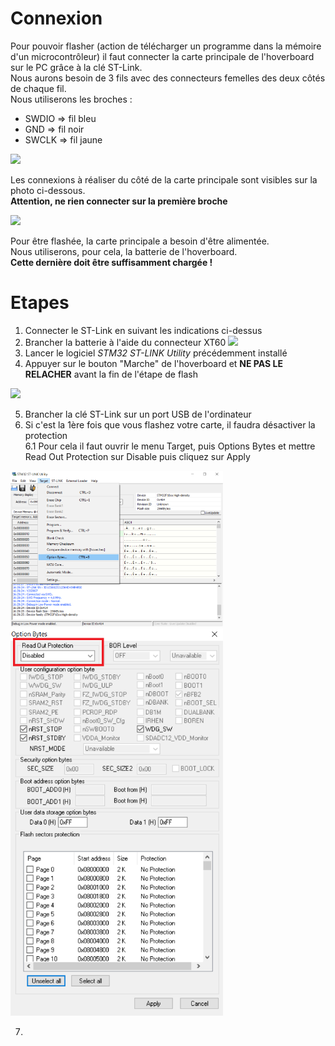 # Connexion  
Pour pouvoir flasher (action de télécharger un programme dans la mémoire d'un microcontrôleur) il faut connecter la carte principale de l'hoverboard sur le PC grâce à la clé ST-Link.   
Nous aurons besoin de 3 fils avec des connecteurs femelles des deux côtés de chaque fil.  
Nous utiliserons les broches :  
* SWDIO  => fil bleu  
* GND    => fil noir  
* SWCLK  => fil jaune  

<img src="st-link-connexion.jpg" width="340">

Les connexions à réaliser du côté de la carte principale sont visibles sur la photo ci-dessous.  
**Attention, ne rien connecter sur la première broche**    

<img src="carte-principle-connexion.jpg" width = "340"> 

Pour être flashée, la carte principale a besoin d'être alimentée.  
Nous utiliserons, pour cela, la batterie de l'hoverboard.  
**Cette dernière doit être suffisamment chargée !**  

# Etapes
1. Connecter le ST-Link en suivant les indications ci-dessus  
2. Brancher la batterie à l'aide du connecteur XT60  <img src="connecteur-xt60.jpg" width="340">    
3. Lancer le logiciel *STM32 ST-LINK Utility* précédemment installé        
4. Appuyer sur le bouton "Marche" de l'hoverboard et **NE PAS LE RELACHER** avant la fin de l'étape de flash  
<img src="bouton-on.jpg" width="340">   

5. Brancher la clé ST-Link sur un port USB de l'ordinateur       
6. Si c'est la 1ère fois que vous flashez votre carte, il faudra désactiver la protection        
6.1 Pour cela il faut ouvrir le menu Target, puis Options Bytes et mettre Read Out Protection sur Disable puis cliquez sur Apply  
<img src = "option-bytes.png" width="340">     
<img src = "readout-protection.png" width="340">  

7. 


